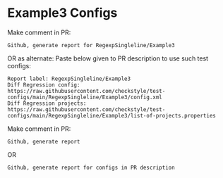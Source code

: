# Example3 Configs
Make comment in PR:
```
Github, generate report for RegexpSingleline/Example3
```
OR as alternate:
Paste below given to PR description to use such test configs:
```
Report label: RegexpSingleline/Example3
Diff Regression config: https://raw.githubusercontent.com/checkstyle/test-configs/main/RegexpSingleline/Example3/config.xml
Diff Regression projects: https://raw.githubusercontent.com/checkstyle/test-configs/main/RegexpSingleline/Example3/list-of-projects.properties
```
Make comment in PR:
```
Github, generate report
```
OR
```
Github, generate report for configs in PR description
```
